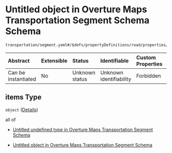 # Untitled object in Overture Maps Transportation Segment Schema Schema

```txt
transportation/segment.yaml#/$defs/propertyDefinitions/road/properties/roadName/oneOf/1/items
```



| Abstract            | Extensible | Status         | Identifiable            | Custom Properties | Additional Properties | Access Restrictions | Defined In                                                                                                      |
| :------------------ | :--------- | :------------- | :---------------------- | :---------------- | :-------------------- | :------------------ | :-------------------------------------------------------------------------------------------------------------- |
| Can be instantiated | No         | Unknown status | Unknown identifiability | Forbidden         | Allowed               | none                | [segment.yaml\*](../../../../../../../tmp/jsonschema/schema/transportation/segment.yaml "open original schema") |

## items Type

`object` ([Details](segment-defs-propertydefinitions-road-properties-roadname-oneof-1-items.md))

all of

*   [Untitled undefined type in Overture Maps Transportation Segment Schema](segment-defs-propertydefinitions-road-properties-roadname-oneof-1-items-allof-0.md "check type definition")

*   [Untitled object in Overture Maps Transportation Segment Schema](defs-defs-propertydefinitions-name.md "check type definition")

